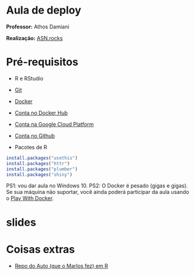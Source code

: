 
<!-- README.md is generated from README.Rmd. Please edit that file -->

# Aula de deploy

**Professor:** Athos Damiani

**Realização:** [ASN.rocks](https://asn.rocks/)

# Pré-requisitos

-   R e RStudio

-   [Git](https://git-scm.com/)

-   [Docker](https://www.docker.com/products/docker-desktop)

-   [Conta no Docker Hub](https://www.docker.com/products/docker-hub)

-   [Conta na Google Cloud
    Platform](https://console.cloud.google.com/?hl=pt-br)

-   [Conta no Github](https://github.com/)

-   Pacotes de R

``` r
install.packages("usethis")
install.packages("httr")
install.packages("plumber")
install.packages("shiny")
```

PS1: vou dar aula no Windows 10. PS2: O Docker é pesado (gigas e gigas).
Se sua máquina não suportar, você ainda poderá participar da aula usando
o [Play With Docker](https://labs.play-with-docker.com/).

# slides

# Coisas extras

-   [Repo do Auto (que o Marlos fez) em
    R](https://github.com/curso-r/asn-auto)
